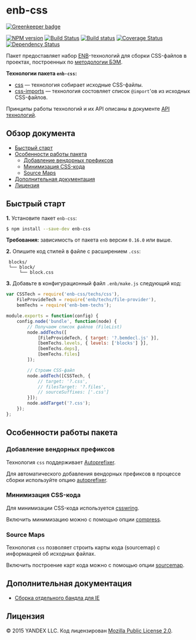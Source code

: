 enb-css
=======

[![Greenkeeper badge](https://badges.greenkeeper.io/enb/enb-css.svg)](https://greenkeeper.io/)

[![NPM version](http://img.shields.io/npm/v/enb-css.svg?style=flat)](http://www.npmjs.org/package/enb-css)
[![Build Status](http://img.shields.io/travis/enb/enb-css/master.svg?style=flat&label=tests)](https://travis-ci.org/enb/enb-css)
[![Build status](http://img.shields.io/appveyor/ci/blond/enb-css.svg?style=flat&label=windows)](https://ci.appveyor.com/project/andrewblond/enb-css)
[![Coverage Status](https://img.shields.io/coveralls/enb/enb-css.svg?style=flat)](https://coveralls.io/r/enb/enb-css?branch=master)
[![Dependency Status](http://img.shields.io/david/enb/enb-css.svg?style=flat)](https://david-dm.org/enb/enb-css)

Пакет предоставляет набор [ENB](https://ru.bem.info/tools/bem/enb-bem/)-технологий для сборки CSS-файлов в проектах, построенных по [методологии БЭМ](https://ru.bem.info/method/).

**Технологии пакета `enb-css`:**

* [css](docs/api.ru.md#css) — технология собирает исходные CSS-файлы.
* [css-imports](docs/api.ru.md#css-imports) — технология состовляет список `@import`'ов из исходных CSS-файлов.

Принципы работы технологий и их API описаны в документе [API технологий](docs/api.ru.md).

Обзор документа
---------------

<!-- TOC -->
- [Быстрый старт](#Быстрый-старт)
- [Особенности работы пакета](#Особенности-работы-пакета)
  - [Добавление вендорных префиксов](#Добавление-вендорных-префиксов)
  - [Минимизация CSS-кода](#Минимизация-css-кода)
  - [Source Maps](#source-maps)
- [Дополнительная документация](#Дополнительная-документация)
- [Лицензия](#Лицензия)

<!-- TOC END -->

Быстрый старт
-------------

**1.** Установите пакет `enb-css`:

```sh
$ npm install --save-dev enb-css
```

**Требования:** зависимость от пакета `enb` версии `0.16.0` или выше.

**2.** Опишите код стилей в файле с расширением `.css`:
```
 blocks/
 └── block/
     └── block.css
```

**3.** Добавьте в конфигурационный файл `.enb/make.js` следующий код:

```js
var CSSTech = require('enb-css/techs/css'),
    FileProvideTech = require('enb/techs/file-provider'),
    bemTechs = require('enb-bem-techs');

module.exports = function(config) {
    config.node('bundle', function(node) {
        // Получаем список файлов (FileList)
        node.addTechs([
            [FileProvideTech, { target: '?.bemdecl.js' }],
            [bemTechs.levels, { levels: ['blocks'] }],
            [bemTechs.deps],
            [bemTechs.files]
        ]);

        // Строим CSS-файл
        node.addTech([CSSTech, {
            // target: '?.css',
            // filesTarget: '?.files',
            // sourceSuffixes: ['.css']
        }]);
        node.addTarget('?.css');
    });
};
```

Особенности работы пакета
-------------------------

### Добавление вендорных префиксов

Технология `css` поддерживает [Autoprefixer](https://github.com/postcss/autoprefixer).

Для автоматического добавления вендорных префиксов в процессе сборки используйте опцию [autoprefixer](docs/api.ru.md#autoprefixer).

### Минимизация CSS-кода

Для минимизации CSS-кода используется [csswring](https://github.com/hail2u/node-csswring).

Включить минимизацию можно с помощью опции [compress](docs/api.ru.md#compress).

### Source Maps

Технология `css` позволяет строить карты кода (sourcemap) с информацией об исходных файлах.

Включить построение карт кода можно с помощью опции [sourcemap](docs/api.ru.md#sourcemap).

Дополнительная документация
---------------------------

* [Сборка отдельного бандла для IE](docs/ie.ru.md)

Лицензия
--------

© 2015 YANDEX LLC. Код лицензирован [Mozilla Public License 2.0](LICENSE.txt).
